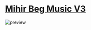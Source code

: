 # [Mihir Beg Music V3](https://mihirbeg28.netlify.app/)
![preview](https://github.com/bgoonz/MihirBegMusicV3/blob/master/public/images/mihir-site.png?raw=true)
